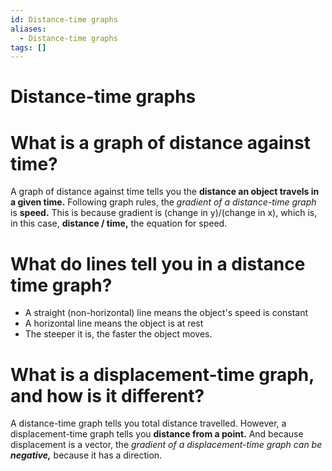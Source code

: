 ```yaml
---
id: Distance-time graphs
aliases:
  - Distance-time graphs
tags: []
---
```


# Distance-time graphs

# What is a graph of distance against time?

A graph of distance against time tells you the **distance an object travels in a given time.** Following graph rules, the *gradient of a distance-time graph* is **speed.** This is because gradient is (change in y)/(change in x), which is, in this case, **distance / time,** the equation for speed.

# What do lines tell you in a distance time graph?

- A straight (non-horizontal) line means the object's speed is constant
- A horizontal line means the object is at rest
- The steeper it is, the faster the object moves.

# What is a displacement-time graph, and how is it different?

A distance-time graph tells you total distance travelled. However, a displacement-time graph tells you **distance from a point.** And because displacement is a vector, the *gradient of a displacement-time graph can be **negative,*** because it has a direction.
